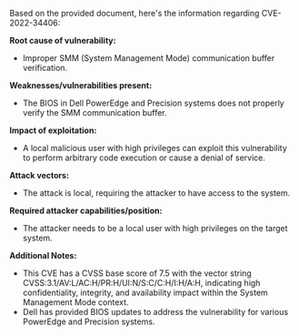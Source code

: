 Based on the provided document, here's the information regarding CVE-2022-34406:

**Root cause of vulnerability:**
- Improper SMM (System Management Mode) communication buffer verification.

**Weaknesses/vulnerabilities present:**
- The BIOS in Dell PowerEdge and Precision systems does not properly verify the SMM communication buffer.

**Impact of exploitation:**
- A local malicious user with high privileges can exploit this vulnerability to perform arbitrary code execution or cause a denial of service.

**Attack vectors:**
- The attack is local, requiring the attacker to have access to the system.

**Required attacker capabilities/position:**
- The attacker needs to be a local user with high privileges on the target system.

**Additional Notes:**
- This CVE has a CVSS base score of 7.5 with the vector string CVSS:3.1/AV:L/AC:H/PR:H/UI:N/S:C/C:H/I:H/A:H, indicating high confidentiality, integrity, and availability impact within the System Management Mode context.
- Dell has provided BIOS updates to address the vulnerability for various PowerEdge and Precision systems.